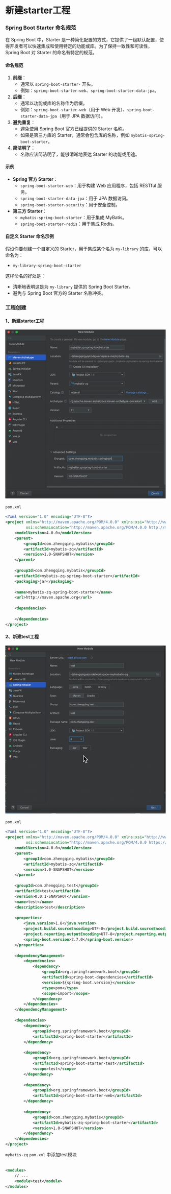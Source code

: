 # 新建starter工程

### Spring Boot Starter 命名规范

在 Spring Boot 中，Starter 是一种简化配置的方式，它提供了一组默认配置，使得开发者可以快速集成和使用特定的功能或库。为了保持一致性和可读性，Spring Boot 对 Starter 的命名有特定的规范。

#### 命名规范

1. **前缀**：
    - 通常以 `spring-boot-starter-` 开头。
    - 例如：`spring-boot-starter-web`、`spring-boot-starter-data-jpa`。
2. **后缀**：
    - 通常以功能或库的名称作为后缀。
    - 例如：`spring-boot-starter-web`（用于 Web 开发）、`spring-boot-starter-data-jpa`（用于 JPA 数据访问）。
3. **避免重复**：
    - 避免使用 Spring Boot 官方已经提供的 Starter 名称。
    - 如果是第三方库的 Starter，通常会包含库的名称，例如 `mybatis-spring-boot-starter`。
4. **简洁明了**：
    - 名称应该简洁明了，能够清晰地表达 Starter 的功能或用途。

#### 示例

- **Spring 官方 Starter**：
    - `spring-boot-starter-web`：用于构建 Web 应用程序，包括 RESTful 服务。
    - `spring-boot-starter-data-jpa`：用于 JPA 数据访问。
    - `spring-boot-starter-security`：用于安全控制。
- **第三方 Starter**：
    - `mybatis-spring-boot-starter`：用于集成 MyBatis。
    - `spring-boot-starter-redis`：用于集成 Redis。

#### 自定义 Starter 命名示例

假设你要创建一个自定义的 Starter，用于集成某个名为 `my-library` 的库，可以命名为：

- `my-library-spring-boot-starter`

这样命名的好处是：

- 清晰地表明这是为 `my-library` 提供的 Spring Boot Starter。
- 避免与 Spring Boot 官方的 Starter 名称冲突。

### 工程创建

#### 1、新建starter工程

![](./images/01-新建starter工程_1738825225131.png)

`pom.xml`

```xml
<?xml version="1.0" encoding="UTF-8"?>
<project xmlns="http://maven.apache.org/POM/4.0.0" xmlns:xsi="http://www.w3.org/2001/XMLSchema-instance"
         xsi:schemaLocation="http://maven.apache.org/POM/4.0.0 http://maven.apache.org/xsd/maven-4.0.0.xsd">
    <modelVersion>4.0.0</modelVersion>
    <parent>
        <groupId>com.zhengqing.mybatis</groupId>
        <artifactId>mybatis-zq</artifactId>
        <version>1.0-SNAPSHOT</version>
    </parent>

    <groupId>com.zhengqing.mybatis</groupId>
    <artifactId>mybatis-zq-spring-boot-starter</artifactId>
    <packaging>jar</packaging>

    <name>mybatis-zq-spring-boot-starter</name>
    <url>http://maven.apache.org</url>

    <dependencies>

    </dependencies>
</project>
```

#### 2、新建test工程

![](./images/01-新建starter工程_1738825749049.png)

`pom.xml`

```xml
<?xml version="1.0" encoding="UTF-8"?>
<project xmlns="http://maven.apache.org/POM/4.0.0" xmlns:xsi="http://www.w3.org/2001/XMLSchema-instance"
         xsi:schemaLocation="http://maven.apache.org/POM/4.0.0 https://maven.apache.org/xsd/maven-4.0.0.xsd">
    <modelVersion>4.0.0</modelVersion>
    <parent>
        <groupId>com.zhengqing.mybatis</groupId>
        <artifactId>mybatis-zq</artifactId>
        <version>1.0-SNAPSHOT</version>
    </parent>

    <groupId>com.zhengqing.test</groupId>
    <artifactId>test</artifactId>
    <version>0.0.1-SNAPSHOT</version>
    <name>test</name>
    <description>test</description>

    <properties>
        <java.version>1.8</java.version>
        <project.build.sourceEncoding>UTF-8</project.build.sourceEncoding>
        <project.reporting.outputEncoding>UTF-8</project.reporting.outputEncoding>
        <spring-boot.version>2.7.0</spring-boot.version>
    </properties>

    <dependencyManagement>
        <dependencies>
            <dependency>
                <groupId>org.springframework.boot</groupId>
                <artifactId>spring-boot-dependencies</artifactId>
                <version>${spring-boot.version}</version>
                <type>pom</type>
                <scope>import</scope>
            </dependency>
        </dependencies>
    </dependencyManagement>

    <dependencies>
        <dependency>
            <groupId>org.springframework.boot</groupId>
            <artifactId>spring-boot-starter</artifactId>
        </dependency>

        <dependency>
            <groupId>org.springframework.boot</groupId>
            <artifactId>spring-boot-starter-test</artifactId>
            <scope>test</scope>
        </dependency>

        <dependency>
            <groupId>org.springframework.boot</groupId>
            <artifactId>spring-boot-starter-web</artifactId>
        </dependency>

        <dependency>
            <groupId>com.zhengqing.mybatis</groupId>
            <artifactId>mybatis-zq-spring-boot-starter</artifactId>
            <version>1.0-SNAPSHOT</version>
        </dependency>
    </dependencies>
</project>
```

`mybatis-zq` `pom.xml` 中添加test模块

```xml

<modules>
    // ...
    <module>test</module>
</modules>
```